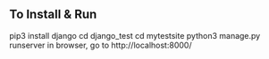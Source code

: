 ## To Install & Run

pip3 install django
cd django_test
cd mytestsite
python3 manage.py runserver
in browser, go to http://localhost:8000/
